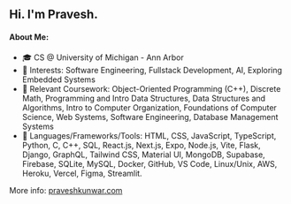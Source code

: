 ## Hi. I'm Pravesh.

#### About Me:
- 🎓 CS @ University of Michigan - Ann Arbor
- 📌 Interests: Software Engineering, Fullstack Development, AI, Exploring Embedded Systems
- 📜 Relevant Coursework: Object-Oriented Programming (C++), Discrete Math, Programming and Intro Data
 Structures, Data Structures and Algorithms, Intro to Computer Organization, Foundations of Computer Science, Web
 Systems, Software Engineering, Database Management Systems
- 🚀 Languages/Frameworks/Tools: HTML, CSS, JavaScript, TypeScript, Python, C, C++, SQL, React.js, Next.js, Expo, Node.js, Vite, Flask, Django, GraphQL, Tailwind CSS, Material UI, MongoDB, Supabase, Firebase, SQLite, MySQL, Docker, GitHub, VS Code, Linux/Unix, AWS, Heroku, Vercel, Figma, Streamlit.

More info: [praveshkunwar.com](https://praveshkunwar.com/)
